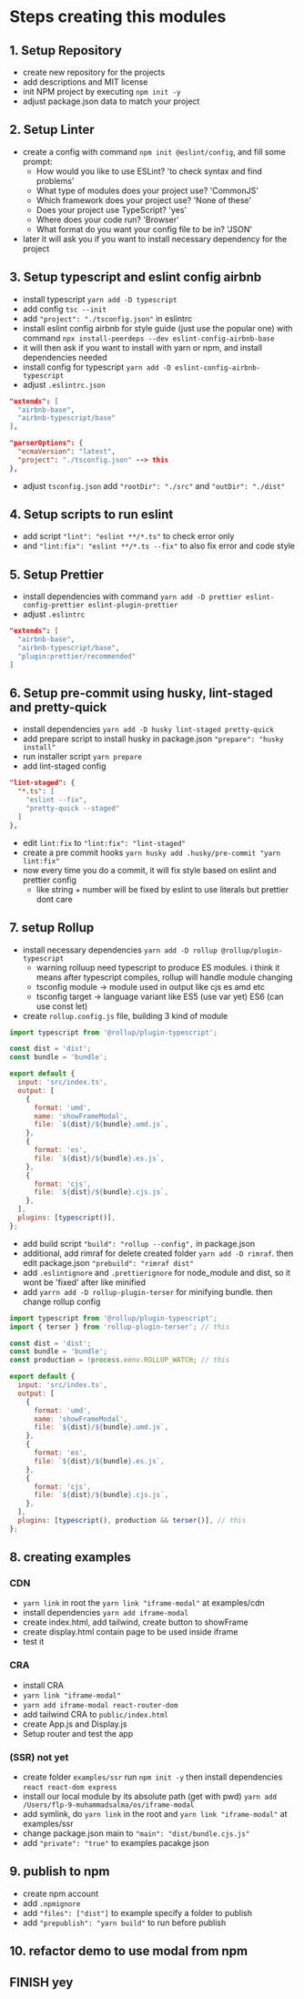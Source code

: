 # Steps creating this modules

## 1. Setup Repository

- create new repository for the projects
- add descriptions and MIT license
- init NPM project by executing `npm init -y`
- adjust package.json data to match your project

## 2. Setup Linter

- create a config with command `npm init @eslint/config`, and fill some prompt:
  - How would you like to use ESLint? 'to check syntax and find problems'
  - What type of modules does your project use? 'CommonJS'
  - Which framework does your project use? 'None of these'
  - Does your project use TypeScript? 'yes'
  - Where does your code run? 'Browser'
  - What format do you want your config file to be in? 'JSON'
- later it will ask you if you want to install necessary dependency for the project

## 3. Setup typescript and eslint config airbnb

- install typescript `yarn add -D typescript`
- add config `tsc --init`
- add `"project": "./tsconfig.json"` in eslintrc
- install eslint config airbnb for style guide (just use the popular one) with command `npx install-peerdeps --dev eslint-config-airbnb-base`
- it will then ask if you want to install with yarn or npm, and install dependencies needed
- install config for typescript `yarn add -D eslint-config-airbnb-typescript`
- adjust `.eslintrc.json`

```json
"extends": [
  "airbnb-base",
  "airbnb-typescript/base"
],

"parserOptions": {
  "ecmaVersion": "latest",
  "project": "./tsconfig.json" --> this
},
```

- adjust `tsconfig.json` add `"rootDir": "./src"` and `"outDir": "./dist"`

## 4. Setup scripts to run eslint

- add script `"lint": "eslint **/*.ts"` to check error only
- and `"lint:fix": "eslint **/*.ts --fix"` to also fix error and code style

## 5. Setup Prettier

- install dependencies with command `yarn add -D prettier eslint-config-prettier eslint-plugin-prettier`
- adjust `.eslintrc`

```json
"extends": [
  "airbnb-base",
  "airbnb-typescript/base",
  "plugin:prettier/recommended"
]
```

## 6. Setup pre-commit using husky, lint-staged and pretty-quick

- install dependencies `yarn add -D husky lint-staged pretty-quick`
- add prepare script to install husky in package.json `"prepare": "husky install"`
- run installer script `yarn prepare`
- add lint-staged config

```json
"lint-staged": {
  "*.ts": [
    "eslint --fix",
    "pretty-quick --staged"
  ]
},
```

- edit `lint:fix` to `"lint:fix": "lint-staged"`
- create a pre commit hooks `yarn husky add .husky/pre-commit "yarn lint:fix"`
- now every time you do a commit, it will fix style based on eslint and prettier config
  - like string + number will be fixed by eslint to use literals but prettier dont care

## 7. setup Rollup

- install necessary dependencies `yarn add -D rollup @rollup/plugin-typescript`
  - warning rolluup need typescript to produce ES modules. i think it means after typescript compiles, rollup will handle module changing
  - tsconfig module -> module used in output like cjs es amd etc
  - tsconfig target -> language variant like ES5 (use var yet) ES6 (can use const let)
- create `rollup.config.js` file, building 3 kind of module

```js
import typescript from '@rollup/plugin-typescript';

const dist = 'dist';
const bundle = 'bundle';

export default {
  input: 'src/index.ts',
  output: [
    {
      format: 'umd',
      name: 'showFrameModal',
      file: `${dist}/${bundle}.umd.js`,
    },
    {
      format: 'es',
      file: `${dist}/${bundle}.es.js`,
    },
    {
      format: 'cjs',
      file: `${dist}/${bundle}.cjs.js`,
    },
  ],
  plugins: [typescript()],
};
```

- add build script `"build": "rollup --config",` in package.json
- additional, add rimraf for delete created folder `yarn add -D rimraf`. then edit package.json `"prebuild": "rimraf dist"`
- add `.eslintignore` and `.prettierignore` for node_module and dist, so it wont be 'fixed' after like minified
- add `yarrn add -D rollup-plugin-terser` for minifying bundle. then change rollup config

```js
import typescript from '@rollup/plugin-typescript';
import { terser } from 'rollup-plugin-terser'; // this

const dist = 'dist';
const bundle = 'bundle';
const production = !process.eenv.ROLLUP_WATCH; // this

export default {
  input: 'src/index.ts',
  output: [
    {
      format: 'umd',
      name: 'showFrameModal',
      file: `${dist}/${bundle}.umd.js`,
    },
    {
      format: 'es',
      file: `${dist}/${bundle}.es.js`,
    },
    {
      format: 'cjs',
      file: `${dist}/${bundle}.cjs.js`,
    },
  ],
  plugins: [typescript(), production && terser()], // this
};
```

## 8. creating examples

### CDN

- `yarn link` in root the `yarn link "iframe-modal"` at examples/cdn
- install dependencies `yarn add iframe-modal`
- create index.html, add tailwind, create button to showFrame
- create display.html contain page to be used inside iframe
- test it

### CRA

- install CRA
- `yarn link "iframe-modal"`
- `yarn add iframe-modal react-router-dom`
- add tailwind CRA to `public/index.html`
- create App.js and Display.js
- Setup router and test the app

### (SSR) not yet

- create folder `examples/ssr` run `npm init -y` then install dependencies `react react-dom express`
- install our local module by its absolute path (get with pwd) `yarn add /Users/flp-9-muhammadsalma/os/iframe-modal`
- add symlink, do `yarn link` in the root and `yarn link "iframe-modal"` at examples/ssr
- change package.json main to `"main": "dist/bundle.cjs.js"`
- add `"private": "true"` to examples pacakge json

## 9. publish to npm

- create npm account
- add `.npmignore`
- add `"files": ["dist"]` to example specify a folder to publish
- add `"prepublish": "yarn build"` to run before publish

## 10. refactor demo to use modal from npm

## FINISH yey
